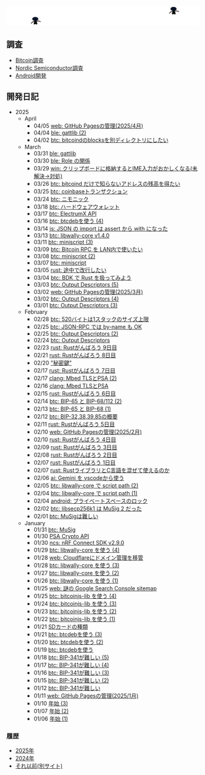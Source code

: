 <div>
    <img src="assets/images/banner.png" class="center" style="box-shadow: 0px 0px; border: unset;">
</div>

## 調査

* [Bitcoin調査](bitcoin/index.md)
* [Nordic Semiconductor調査](nrf/index.md)
* [Android開発](android/index.md)

## 開発日記

* 2025
  * April
    * 04/05 [web: GitHub Pagesの管理(2025/4月)](2025/04/20250405-web.md)
    * 04/04 [ble: gattlib (2)](2025/04/20250404-ble.md)
    * 04/02 [btc: bitcoindのblocksを別ディレクトリにしたい](2025/04/20250402-btc.md)
  * March
    * 03/31 [ble: gattlib](2025/03/20250331-ble.md)
    * 03/30 [ble: Role の関係](2025/03/20250330-ble.md)
    * 03/29 [win: クリップボードに格納するとIME入力がおかしくなる(未解決→対処)](2025/03/20250329-win.md)
    * 03/26 [btc: bitcoind だけで知らないアドレスの残高を得たい](2025/03/20250326-btc.md)
    * 03/25 [btc: coinbaseトランザクション](2025/03/20250325-btc.md)
    * 03/24 [btc: ニモニック](2025/03/20250324-btc.md)
    * 03/18 [btc: ハードウェアウォレット](2025/03/20250318-btc.md)
    * 03/17 [btc: ElectrumX API](2025/03/20250317-btc.md)
    * 03/16 [btc: btcdebを使う (4)](2025/03/20250316-btc.md)
    * 03/14 [js: JSON の import は assert から with になった](2025/03/20250314-js.md)
    * 03/13 [btc: libwally-core v1.4.0](2025/03/20250313-btc.md)
    * 03/11 [btc: miniscript (3)](2025/03/20250311-btc.md)
    * 03/09 [btc: Bitcoin RPC を LAN内で使いたい](2025/03/20250309-btc.md)
    * 03/08 [btc: miniscript (2)](2025/03/20250308-btc.md)
    * 03/07 [btc: miniscript](2025/03/20250307-btc.md)
    * 03/05 [rust: 途中で改行したい](2025/03/20250305-rst.md)
    * 03/04 [btc: BDK で Rust を扱ってみよう](2025/03/20250304-btc.md)
    * 03/03 [btc: Output Descriptors (5)](2025/03/20250303-btc.md)
    * 03/02 [web: GitHub Pagesの管理(2025/3月)](2025/03/20250302-web.md)
    * 03/02 [btc: Output Descriptors (4)](2025/03/20250302-btc.md)
    * 03/01 [btc: Output Descriptors (3)](2025/03/20250301-btc.md)
  * February
    * 02/28 [btc: 520バイトは1スタックのサイズ上限](2025/02/20250228-btc.md)
    * 02/25 [btc: JSON-RPC では by-name も OK](2025/02/20250225-btc.md)
    * 02/25 [btc: Output Descriptors (2)](2025/02/20250225-btc2.md)
    * 02/24 [btc: Output Descriptors](2025/02/20250224-btc.md)
    * 02/23 [rust: Rustがんばろう 9日目](2025/02/20250223-rst.md)
    * 02/21 [rust: Rustがんばろう 8日目](2025/02/20250221-rst.md)
    * 02/20 ["秘密鍵"](2025/02/20250220-key.md)
    * 02/17 [rust: Rustがんばろう 7日目](2025/02/20250217-rst.md)
    * 02/17 [clang: Mbed TLSとPSA (2)](2025/02/20250217-c.md)
    * 02/16 [clang: Mbed TLSとPSA](2025/02/20250216-c.md)
    * 02/15 [rust: Rustがんばろう 6日目](2025/02/20250215-rst.md)
    * 02/14 [btc: BIP-65 と BIP-68/112 (2)](2025/02/20250214-btc.md)
    * 02/13 [btc: BIP-65 と BIP-68 (1)](2025/02/20250213-btc.md)
    * 02/12 [btc: BIP-32,38,39,85の概要](2025/02/20250212-btc.md)
    * 02/11 [rust: Rustがんばろう 5日目](2025/02/20250211-rst.md)
    * 02/10 [web: GitHub Pagesの管理(2025/2月)](2025/02/20250210-web.md)
    * 02/10 [rust: Rustがんばろう 4日目](2025/02/20250210-rst.md)
    * 02/09 [rust: Rustがんばろう 3日目](2025/02/20250209-rst.md)
    * 02/08 [rust: Rustがんばろう 2日目](2025/02/20250208-rst.md)
    * 02/07 [rust: Rustがんばろう 1日目](2025/02/20250207-rst.md)
    * 02/07 [rust: RustライブラリとC言語を混ぜて使えるのか](2025/02/20250207-rust.md)
    * 02/06 [ai: Gemini を vscodeから使う](2025/02/20250206-ai.md)
    * 02/05 [btc: libwally-core で script path (2)](2025/02/20250205-btc.md)
    * 02/04 [btc: libwally-core で script path (1)](2025/02/20250204-btc.md)
    * 02/04 [android: プライベートスペースのロック](2025/02/20250204-and.md)
    * 02/02 [btc: libsecp256k1 は MuSig 2 だった](2025/02/20250202-btc.md)
    * 02/01 [btc: MuSigは難しい](2025/02/20250201-btc.md)
  * January
    * 01/31 [btc: MuSig](2025/01/20250131-btc.md)
    * 01/30 [PSA Crypto API](2025/01/20250130-psa.md)
    * 01/30 [ncs: nRF Connect SDK v2.9.0](2025/01/20250130-ncs.md)
    * 01/29 [btc: libwally-core を使う (4)](2025/01/20250129-btc.md)
    * 01/28 [web: Cloudflareにドメイン管理を移管](2025/01/20250128-web.md)
    * 01/28 [btc: libwally-core を使う (3)](2025/01/20250128-btc.md)
    * 01/27 [btc: libwally-core を使う (2)](2025/01/20250127-btc.md)
    * 01/26 [btc: libwally-core を使う (1)](2025/01/20250126-btc.md)
    * 01/25 [web: 謎の Google Search Console sitemap](2025/01/20250125-web.md)
    * 01/25 [btc: bitcoinjs-lib を使う (4)](2025/01/20250125-btc.md)
    * 01/24 [btc: bitcoinjs-lib を使う (3)](2025/01/20250124-btc.md)
    * 01/23 [btc: bitcoinjs-lib を使う (2)](2025/01/20250123-btc.md)
    * 01/22 [btc: bitcoinjs-lib を使う (1)](2025/01/20250122-btc.md)
    * 01/21 [SDカードの種類](2025/01/20250121-sd.md)
    * 01/21 [btc: btcdebを使う (3)](2025/01/20250121-btc.md)
    * 01/20 [btc: btcdebを使う (2)](2025/01/20250120-btc.md)
    * 01/19 [btc: btcdebを使う](2025/01/20250119-btc.md)
    * 01/18 [btc: BIP-341が難しい (5)](2025/01/20250118-btc.md)
    * 01/17 [btc: BIP-341が難しい (4)](2025/01/20250117-btc.md)
    * 01/16 [btc: BIP-341が難しい (3)](2025/01/20250116-btc.md)
    * 01/15 [btc: BIP-341が難しい (2)](2025/01/20250115-btc.md)
    * 01/12 [btc: BIP-341が難しい](2025/01/20250112-btc.md)
    * 01/11 [web: GitHub Pagesの管理(2025/1月)](2025/01/20250111-web.md)
    * 01/10 [年始 (3)](2025/01/20250110-clang.md)
    * 01/07 [年始 (2)](2025/01/20250107-clang.md)
    * 01/06 [年始 (1)](2025/01/20250106-clang.md)

### 履歴

* [2025年](2025/index.md)
* [2024年](2024/index.md)
* [それ以前(別サイト)](https://hiro99ma.blogspot.com/)

